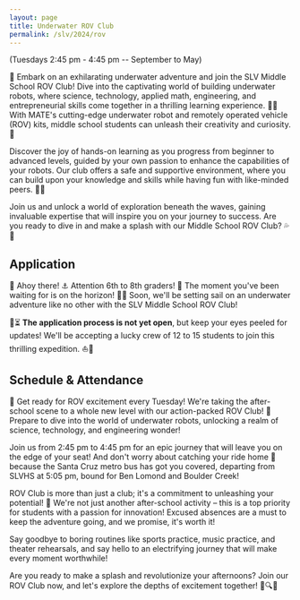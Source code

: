 ```yaml
---
layout: page
title: Underwater ROV Club
permalink: /slv/2024/rov
---
```


(Tuesdays 2:45 pm - 4:45 pm -- September to May)

🌊 Embark on an exhilarating underwater adventure and join the SLV Middle School ROV Club! Dive into the captivating world of building underwater robots, where science, technology, applied math, engineering, and entrepreneurial skills come together in a thrilling learning experience. 🔧🔬 With MATE's cutting-edge underwater robot and remotely operated vehicle (ROV) kits, middle school students can unleash their creativity and curiosity. 🚀

Discover the joy of hands-on learning as you progress from beginner to advanced levels, guided by your own passion to enhance the capabilities of your robots. Our club offers a safe and supportive environment, where you can build upon your knowledge and skills while having fun with like-minded peers. 🤝🌟

Join us and unlock a world of exploration beneath the waves, gaining invaluable expertise that will inspire you on your journey to success. Are you ready to dive in and make a splash with our Middle School ROV Club? 💦🌊

## Application

📢 Ahoy there! ⚓️ Attention 6th to 8th graders! 🎉 The moment you've been waiting for is on the horizon! 🚀🌟 Soon, we'll be setting sail on an underwater adventure like no other with the SLV Middle School ROV Club!

🚀⏳ **The application process is not yet open**, but keep your eyes peeled for updates! We'll be accepting a lucky crew of 12 to 15 students to join this thrilling expedition. ⛵🌊


## Schedule & Attendance

🚀 Get ready for ROV excitement every Tuesday! We're taking the after-school scene to a whole new level with our action-packed ROV Club! 🌊 Prepare to dive into the world of underwater robots, unlocking a realm of science, technology, and engineering wonder!

Join us from 2:45 pm to 4:45 pm for an epic journey that will leave you on the edge of your seat! And don't worry about catching your ride home 🚌 because the Santa Cruz metro bus has got you covered, departing from SLVHS at 5:05 pm, bound for Ben Lomond and Boulder Creek!

ROV Club is more than just a club; it's a commitment to unleashing your potential! 💪 We're not just another after-school activity – this is a top priority for students with a passion for innovation! Excused absences are a must to keep the adventure going, and we promise, it's worth it!

Say goodbye to boring routines like sports practice, music practice, and theater rehearsals, and say hello to an electrifying journey that will make every moment worthwhile!

Are you ready to make a splash and revolutionize your afternoons? Join our ROV Club now, and let's explore the depths of excitement together! 🌊🔍💡

